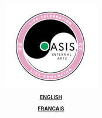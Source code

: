 <div style="text-align: center;">
<img src="./oasis-logo.png" alt="school logo" width="50%">

<div align="center">

**[ENGLISH](./en.md)**

**[FRANÇAIS](./fr.md)**

</div>

